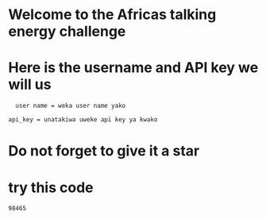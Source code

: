 # Welcome to the Africas talking energy challenge 

# Here is the username and API key we will us 

```
  user name = weka user name yako

```

```
api_key = unatakiwa uweke api key ya kwako

```
# Do not forget to give it  a star

# try this code 

```
98465
```
